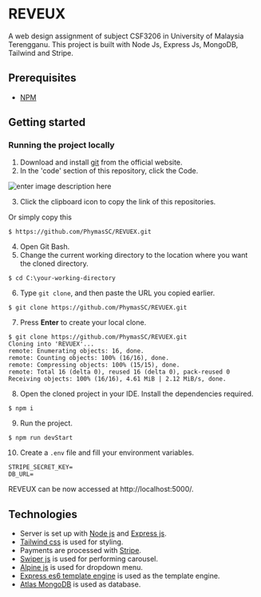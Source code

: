 

# REVEUX
A web design assignment of subject CSF3206 in University of Malaysia Terengganu. This project is built with Node Js, Express Js, MongoDB, Tailwind and Stripe.


## Prerequisites
- [NPM](https://nodejs.org/en/)

## Getting started
### Running the project locally
1. Download and install [git](https://git-scm.com/downloads) from the official website.
2. In the 'code' section of this repository, click the Code.

![enter image description here](https://user-images.githubusercontent.com/68804560/140695134-4baaeaf8-cc56-4aa2-ac90-ed849c5a7b4f.png)

3. Click the clipboard icon to copy the link of this repositories.

Or simply copy this 
```
$ https://github.com/PhymasSC/REVUEX.git
```


4. Open  Git Bash.
5. Change the current working directory to the location where you want the cloned directory.
```
$ cd C:\your-working-directory
```

6. Type `git clone`, and then paste the URL you copied earlier.
```
$ git clone https://github.com/PhymasSC/REVUEX.git
```

7. Press **Enter** to create your local clone.

```
$ git clone https://github.com/PhymasSC/REVUEX.git
Cloning into 'REVUEX'...
remote: Enumerating objects: 16, done.
remote: Counting objects: 100% (16/16), done.
remote: Compressing objects: 100% (15/15), done.
remote: Total 16 (delta 0), reused 16 (delta 0), pack-reused 0
Receiving objects: 100% (16/16), 4.61 MiB | 2.12 MiB/s, done.
```

8. Open the cloned project in your IDE. Install the dependencies required.
```
$ npm i
```

9. Run the project.
```
$ npm run devStart
```

10. Create a `.env` file and fill your environment variables.
```
STRIPE_SECRET_KEY=
DB_URL=
```
REVEUX can be now accessed at http://localhost:5000/.

## Technologies
- Server is set up with [Node js](https://nodejs.org/en/) and [Express js](https://expressjs.com/).
- [Tailwind css](https://tailwindcss.com/) is used for styling.
- Payments are processed with [Stripe](https://stripe.com).
- [Swiper js](https://swiperjs.com/) is used for performing carousel.
- [Alpine js](https://alpinejs.dev/) is used for dropdown menu.
- [Express es6 template engine](https://github.com/dondido/express-es6-template-engine) is used as the template engine.
- [Atlas MongoDB](https://www.mongodb.com/atlas/database) is used as database.
